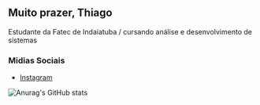 ## Muito prazer, Thiago
Estudante da Fatec de Indaiatuba
/ cursando análise e desenvolvimento de sistemas

### Midias Sociais
- [Instagram](/https://www.instagram.com/thi_marcel05/)

![Anurag's GitHub stats](https://github-readme-stats.vercel.app/api?username=Thiago-Marcelo05&show_icons=true&theme=highcontrast)
